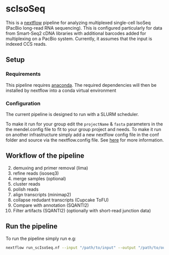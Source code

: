 # scIsoSeq
This is a [nextflow](https://github.com/nextflow-io/nextflow) pipeline for analyzing multiplexed single-cell IsoSeq (PacBio long-read RNA sequencing). This is configured particularly for data from Smart-Seq2 cDNA libraries with additional barcodes added for multiplexing on a PacBio system. Currently, it assumes that the input is indexed CCS reads.

## Setup
### Requirements
This pipeline requires [anaconda](https://anaconda.org/). The required dependencies will then be installed by nextflow into a conda virtual environment

### Configuration
The current pipeline is designed to run with a SLURM scheduler. 

To make it run for your group edit the `projectName` & `fasta` parameters in the the mendel.config file to fit to your group project and needs. To make it run on another infrastructure simply add a new nextflow config file in the conf folder and source via the nextflow.config file. See [here](https://www.nextflow.io/docs/latest/config.html) for more information. 

## Workflow of the pipeline
2. demuxing and primer removal (lima)
3. refine reads (isoseq3)
4. merge samples (optional)
3. cluster reads 
4. polish reads
5. align transcripts (minimap2)
6. collapse redudant transcripts (Cupcake ToFU)
7. Compare with annotation (SQANTI2)
8. Filter artifacts (SQANTI2) (optionally with short-read junction data)



## Run the pipeline
To run the pipeline simply run e.g:

```bash
nextflow run_scIsoSeq.nf --input "/path/to/input" --output "/path/to/output"
